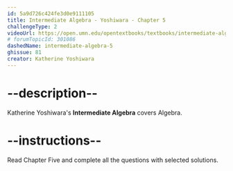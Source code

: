 ```yaml
---
id: 5a9d726c424fe3d0e9111105
title: Intermediate Algebra - Yoshiwara - Chapter 5
challengeType: 2
videoUrl: https://open.umn.edu/opentextbooks/textbooks/intermediate-algebra-2020
# forumTopicId: 301086
dashedName: intermediate-algebra-5
ghissue: 81
creator: Katherine Yoshiwara 
---
```


# --description--

Katherine Yoshiwara's __Intermediate Algebra__ covers Algebra.

# --instructions--

Read Chapter Five and complete all the questions with selected solutions.